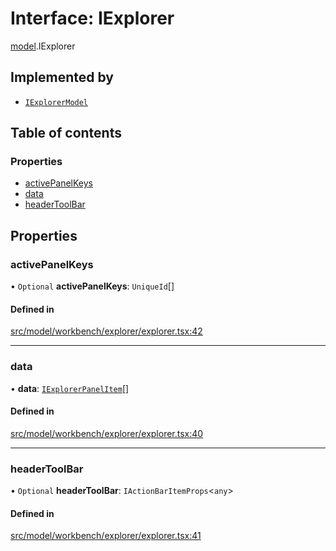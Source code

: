 # Interface: IExplorer

[model](../modules/model.md).IExplorer

## Implemented by

- [`IExplorerModel`](../classes/model.IExplorerModel.md)

## Table of contents

### Properties

- [activePanelKeys](model.IExplorer.md#activepanelkeys)
- [data](model.IExplorer.md#data)
- [headerToolBar](model.IExplorer.md#headertoolbar)

## Properties

### activePanelKeys

• `Optional` **activePanelKeys**: `UniqueId`[]

#### Defined in

[src/model/workbench/explorer/explorer.tsx:42](https://github.com/gethubai/hubai-core/blob/43abc4a/src/model/workbench/explorer/explorer.tsx#L42)

___

### data

• **data**: [`IExplorerPanelItem`](model.IExplorerPanelItem.md)[]

#### Defined in

[src/model/workbench/explorer/explorer.tsx:40](https://github.com/gethubai/hubai-core/blob/43abc4a/src/model/workbench/explorer/explorer.tsx#L40)

___

### headerToolBar

• `Optional` **headerToolBar**: `IActionBarItemProps`\<`any`\>

#### Defined in

[src/model/workbench/explorer/explorer.tsx:41](https://github.com/gethubai/hubai-core/blob/43abc4a/src/model/workbench/explorer/explorer.tsx#L41)
